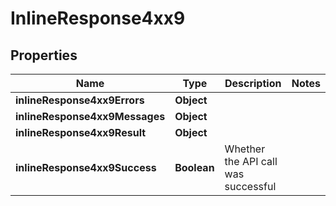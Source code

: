# InlineResponse4xx9

## Properties
Name | Type | Description | Notes
------------ | ------------- | ------------- | -------------
**inlineResponse4xx9Errors** | **Object** |  | 
**inlineResponse4xx9Messages** | **Object** |  | 
**inlineResponse4xx9Result** | **Object** |  | 
**inlineResponse4xx9Success** | **Boolean** | Whether the API call was successful | 
